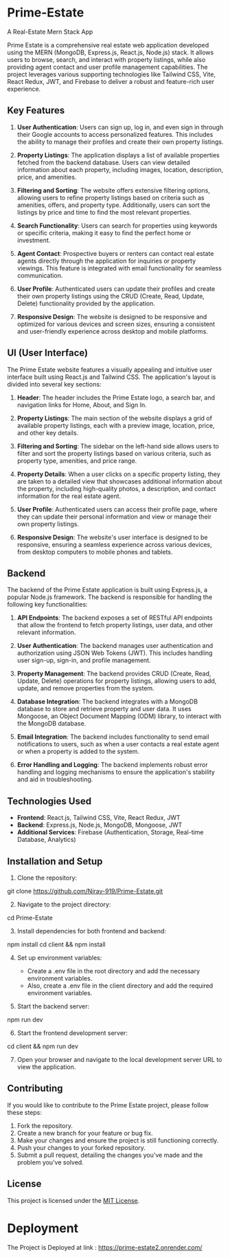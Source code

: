 # Prime-Estate
A Real-Estate Mern Stack App

Prime Estate is a comprehensive real estate web application developed using the MERN (MongoDB, Express.js, React.js, Node.js) stack. It allows users to browse, search, and interact with property listings, while also providing agent contact and user profile management capabilities. The project leverages various supporting technologies like Tailwind CSS, Vite, React Redux, JWT, and Firebase to deliver a robust and feature-rich user experience.

## Key Features

1. **User Authentication**: Users can sign up, log in, and even sign in through their Google accounts to access personalized features. This includes the ability to manage their profiles and create their own property listings.

2. **Property Listings**: The application displays a list of available properties fetched from the backend database. Users can view detailed information about each property, including images, location, description, price, and amenities.

3. **Filtering and Sorting**: The website offers extensive filtering options, allowing users to refine property listings based on criteria such as amenities, offers, and property type. Additionally, users can sort the listings by price and time to find the most relevant properties.

4. **Search Functionality**: Users can search for properties using keywords or specific criteria, making it easy to find the perfect home or investment.

5. **Agent Contact**: Prospective buyers or renters can contact real estate agents directly through the application for inquiries or property viewings. This feature is integrated with email functionality for seamless communication.

6. **User Profile**: Authenticated users can update their profiles and create their own property listings using the CRUD (Create, Read, Update, Delete) functionality provided by the application.

7. **Responsive Design**: The website is designed to be responsive and optimized for various devices and screen sizes, ensuring a consistent and user-friendly experience across desktop and mobile platforms.

## UI (User Interface)

The Prime Estate website features a visually appealing and intuitive user interface built using React.js and Tailwind CSS. The application's layout is divided into several key sections:

1. **Header**: The header includes the Prime Estate logo, a search bar, and navigation links for Home, About, and Sign In.

2. **Property Listings**: The main section of the website displays a grid of available property listings, each with a preview image, location, price, and other key details.

3. **Filtering and Sorting**: The sidebar on the left-hand side allows users to filter and sort the property listings based on various criteria, such as property type, amenities, and price range.

4. **Property Details**: When a user clicks on a specific property listing, they are taken to a detailed view that showcases additional information about the property, including high-quality photos, a description, and contact information for the real estate agent.

5. **User Profile**: Authenticated users can access their profile page, where they can update their personal information and view or manage their own property listings.

6. **Responsive Design**: The website's user interface is designed to be responsive, ensuring a seamless experience across various devices, from desktop computers to mobile phones and tablets.

## Backend

The backend of the Prime Estate application is built using Express.js, a popular Node.js framework. The backend is responsible for handling the following key functionalities:

1. **API Endpoints**: The backend exposes a set of RESTful API endpoints that allow the frontend to fetch property listings, user data, and other relevant information.

2. **User Authentication**: The backend manages user authentication and authorization using JSON Web Tokens (JWT). This includes handling user sign-up, sign-in, and profile management.

3. **Property Management**: The backend provides CRUD (Create, Read, Update, Delete) operations for property listings, allowing users to add, update, and remove properties from the system.

4. **Database Integration**: The backend integrates with a MongoDB database to store and retrieve property and user data. It uses Mongoose, an Object Document Mapping (ODM) library, to interact with the MongoDB database.

5. **Email Integration**: The backend includes functionality to send email notifications to users, such as when a user contacts a real estate agent or when a property is added to the system.

6. **Error Handling and Logging**: The backend implements robust error handling and logging mechanisms to ensure the application's stability and aid in troubleshooting.

## Technologies Used

- **Frontend**: React.js, Tailwind CSS, Vite, React Redux, JWT
- **Backend**: Express.js, Node.js, MongoDB, Mongoose, JWT
- **Additional Services**: Firebase (Authentication, Storage, Real-time Database, Analytics)

## Installation and Setup

1. Clone the repository:

git clone https://github.com/Nirav-919/Prime-Estate.git


2. Navigate to the project directory:

cd Prime-Estate


3. Install dependencies for both frontend and backend:

npm install
cd client && npm install


4. Set up environment variables:
   - Create a .env file in the root directory and add the necessary environment variables.
   - Also, create a .env file in the client directory and add the required environment variables.

5. Start the backend server:

npm run dev


6. Start the frontend development server:

cd client && npm run dev


7. Open your browser and navigate to the local development server URL to view the application.

## Contributing

If you would like to contribute to the Prime Estate project, please follow these steps:

1. Fork the repository.
2. Create a new branch for your feature or bug fix.
3. Make your changes and ensure the project is still functioning correctly.
4. Push your changes to your forked repository.
5. Submit a pull request, detailing the changes you've made and the problem you've solved.

## License

This project is licensed under the [MIT License](LICENSE).

# Deployment 
The Project is Deployed at link  : https://prime-estate2.onrender.com/
